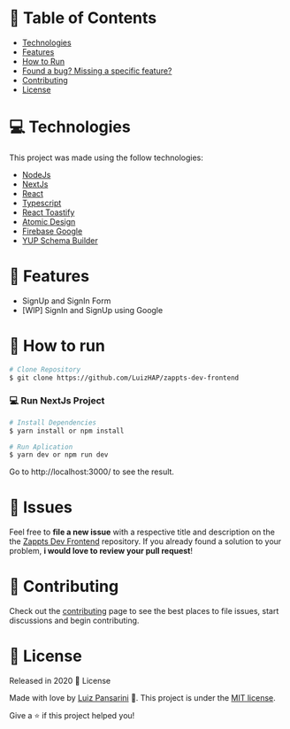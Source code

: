 # :pushpin: Table of Contents

- [Technologies](#computer-technologies)
- [Features](#rocket-features)
- [How to Run](#construction_worker-how-to-run)
- [Found a bug? Missing a specific feature?](#bug-issues)
- [Contributing](#tada-contributing)
- [License](#closed_book-license)

# :computer: Technologies

This project was made using the follow technologies:

<ul>
  <li><a href="https://nodejs.org/en/docs/">NodeJs</a></li>
  <li><a href="https://nextjs.org/">NextJs</a></li>
  <li><a href="https://pt-br.reactjs.org/">React</a></li>
  <li><a href="https://www.typescriptlang.org/">Typescript</a></li>
  <li><a href="https://github.com/fkhadra/react-toastify">React Toastify</a></li>
  <li><a href="https://bradfrost.com/blog/post/atomic-web-design/">Atomic Design</a></li>
  <li><a href="https://firebase.google.com/">Firebase Google</a></li>
  <li><a href="https://github.com/jquense/yup">YUP Schema Builder</a></li>
</ul>

# :rocket: Features

- SignUp and SignIn Form
- [WIP] SignIn and SignUp using Google

# :construction_worker: How to run

```bash
# Clone Repository
$ git clone https://github.com/LuizHAP/zappts-dev-frontend
```

### 💻 Run NextJs Project

```bash
# Install Dependencies
$ yarn install or npm install

# Run Aplication
$ yarn dev or npm run dev
```

Go to http://localhost:3000/ to see the result.

# :bug: Issues

Feel free to **file a new issue** with a respective title and description on the the [Zappts Dev Frontend](https://github.com/LuizHAP/zappts-dev-frontend) repository. If you already found a solution to your problem, **i would love to review your pull request**!

# :tada: Contributing

Check out the [contributing](https://github.com/LuizHAP/zappts-dev-frontend/blob/master/CONTRIBUTING.md) page to see the best places to file issues, start discussions and begin contributing.

# :closed_book: License

Released in 2020 :closed_book: License

Made with love by [Luiz Pansarini](https://github.com/LuizHAP/) 🚀.
This project is under the [MIT license](https://github.com/LuizHAP/zappts-dev-frontend/master/LICENSE).

Give a ⭐️ if this project helped you!
